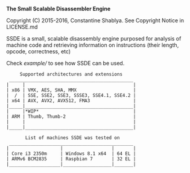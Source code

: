 **The Small Scalable Disassembler Engine**

Copyright (C) 2015-2016, Constantine Shablya. See Copyright Notice in LICENSE.md

SSDE is a small, scalable disassembly engine purposed for analysis of machine
code and retrieving information on instructions (their length, opcode,
correctness, etc)

Check _example/_ to see how SSDE can be used.

         Supported architectures and extensions
	 ______________________________________________
	|     |                                        |
	| x86 | VMX, AES, SHA, MMX                     |
	|  /  | SSE, SSE2, SSE3, SSSE3, SSE4.1, SSE4.2 |
	| x64 | AVX, AVX2, AVX512, FMA3                |
	|_____|________________________________________|
	|     |*WIP*                                   |
	| ARM | Thumb, Thumb-2                         |
	|     |                                        |
	|_____|________________________________________|

           List of machines SSDE was tested on
	 ______________________________________________
	|                   |                  |       |
	| Core i3 2350m     | Windows 8.1 x64  | 64 EL |
	| ARMv6 BCM2835     | Raspbian 7       | 32 EL |
	|___________________|__________________|_______|
